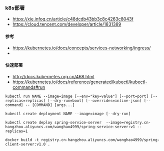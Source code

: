 
### k8s部署
* https://xie.infoq.cn/article/c48dcdb43bb3c8c4263c8043f
* https://cloud.tencent.com/developer/article/1831389


#### 参考
* https://kubernetes.io/docs/concepts/services-networking/ingress/
* 


#### 快速部署
* http://docs.kubernetes.org.cn/468.html
* https://kubernetes.io/docs/reference/generated/kubectl/kubectl-commands#run
```
kubectl run NAME --image=image [--env="key=value"] [--port=port] [--replicas=replicas] [--dry-run=bool] [--overrides=inline-json] [--command] -- [COMMAND] [args...]

kubectl create deployment NAME --image=image [--dry-run]
 
kubectl create deploy spring-service-server  --image=registry.cn-hangzhou.aliyuncs.com/wanghao4999/spring-service-server:v1 --replicas=1

docker build -t registry.cn-hangzhou.aliyuncs.com/wanghao4999/spring-client-server:v1.0 .


 
```
